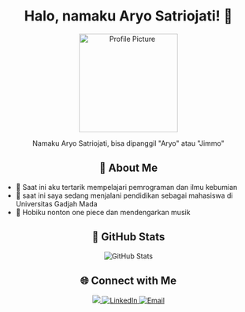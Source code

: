 <!-- Replace these with your own details and content -->

<h1 align="center">Halo, namaku Aryo Satriojati! 👋</h1>

<p align="center">
  <img src="https://media4.giphy.com/media/cJZGTqvVk7LspXHfT6/giphy.gif?cid=ecf05e474g4agfopa7t20ibd4f9ahwtroei86tcogtxj3otm&ep=v1_gifs_related&rid=giphy.gif&ct=g" alt="Profile Picture" width="200">
</p>

<p align="center">
 Namaku Aryo Satriojati, bisa dipanggil "Aryo" atau "Jimmo"
</p>

<h2 align="center">🌟 About Me</h2>

- 🌱 Saat ini aku tertarik mempelajari pemrograman dan ilmu kebumian
- 💼 saat ini saya sedang menjalani pendidikan sebagai mahasiswa di  Universitas Gadjah Mada
- 🎯 Hobiku nonton one piece dan mendengarkan musik

<h2 align="center">🚀 GitHub Stats</h2>

<p align="center">
  <img src="https://github-readme-stats.vercel.app/api?username=jimmooo&show_icons=true&theme=dark" alt="GitHub Stats">
</p>

<h2 align="center">🌐 Connect with Me</h2>

<p align="center">
  <a href="https://instagram.com/jimooo.o" target="_blank">
    <img src="https://img.shields.io/badge/Instagram-Follow%20Me-orange?logo=instagram&style=for-the-badge" >
  </a>
  <a href="https://www.linkedin.com/in/aryo-satriojati-47684a251" target="_blank">
    <img src="https://img.shields.io/badge/LinkedIn-Connect-blue" alt="LinkedIn">
  </a>
  <a href="mailto:aryosatriojati@mail.ugm.ac.id">
    <img src="https://img.shields.io/badge/Email-Contact-green" alt="Email">
  </a>
</p>
